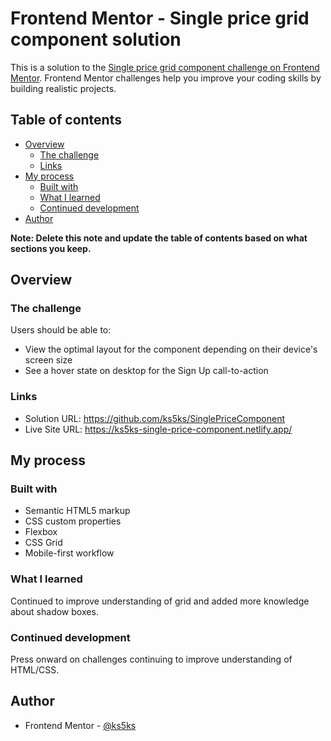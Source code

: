 # Frontend Mentor - Single price grid component solution

This is a solution to the [Single price grid component challenge on Frontend Mentor](https://www.frontendmentor.io/challenges/single-price-grid-component-5ce41129d0ff452fec5abbbc). Frontend Mentor challenges help you improve your coding skills by building realistic projects.

## Table of contents

- [Overview](#overview)
  - [The challenge](#the-challenge)
  - [Links](#links)
- [My process](#my-process)
  - [Built with](#built-with)
  - [What I learned](#what-i-learned)
  - [Continued development](#continued-development)
- [Author](#author)

**Note: Delete this note and update the table of contents based on what sections you keep.**

## Overview

### The challenge

Users should be able to:

- View the optimal layout for the component depending on their device's screen size
- See a hover state on desktop for the Sign Up call-to-action

### Links

- Solution URL: https://github.com/ks5ks/SinglePriceComponent
- Live Site URL: https://ks5ks-single-price-component.netlify.app/

## My process

### Built with

- Semantic HTML5 markup
- CSS custom properties
- Flexbox
- CSS Grid
- Mobile-first workflow

### What I learned

Continued to improve understanding of grid and added more knowledge about shadow boxes.

### Continued development

Press onward on challenges continuing to improve understanding of HTML/CSS.

## Author

- Frontend Mentor - [@ks5ks](https://www.frontendmentor.io/profile/ks5ks)
